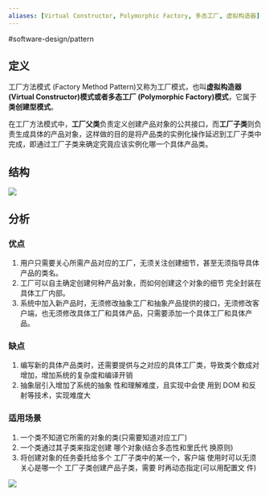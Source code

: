 ```yaml
---
aliases: [Virtual Constructor, Polymorphic Factory, 多态工厂, 虚拟构造器]
---
```

#software-design/pattern

## 定义

工厂方法模式 (Factory Method Pattern)又称为工厂模式，也叫**虚拟构造器 (Virtual Constructor)模式或者多态工厂 (Polymorphic Factory)模式**，它属于**类创建型模式**。

在工厂方法模式中，**工厂父类**负责定义创建产品对象的公共接口，而**工厂子类**则负责生成具体的产品对象，这样做的目的是将产品类的实例化操作延迟到工厂子类中完成，即通过工厂子类来确定究竟应该实例化哪一个具体产品类。

## 结构

![](https://spricoder.oss-cn-shanghai.aliyuncs.com/2021-Software-System-Design/img/lec03/6.png)

## 分析

### 优点
1.  用户只需要关心所需产品对应的工厂，无须关注创建细节，甚至无须指导具体产品的类名。
2.  工厂可以自主确定创建何种产品对象，而如何创建这个对象的细节 完全封装在具体工厂内部。
3.  系统中加入新产品时，无须修改抽象工厂和抽象产品提供的接口，无须修改客户端，也无须修改具体工厂和具体产品，只需要添加一个具体工厂和具体产品。

### 缺点
1.  编写新的具体产品类时，还需要提供与之对应的具体工厂类，导致类个数成对增加，增加系统的复杂度和编译开销
2.  抽象层引入增加了系统的抽象 性和理解难度，且实现中会使 用到 DOM 和反射等技术，实现难度大

### 适用场景
1.  一个类不知道它所需的对象的类(只需要知道对应工厂)
2.  一个类通过其子类来指定创建 哪个对象(结合多态性和里氏代 换原则)
3.  将创建对象的任务委托给多个 工厂子类中的某一个，客户端 使用时可以无须关心是哪一个 工厂子类创建产品子类，需要 时再动态指定(可以用配置文 件)

![](https://spricoder.oss-cn-shanghai.aliyuncs.com/2021-Software-System-Design/img/lec03/5.png)

